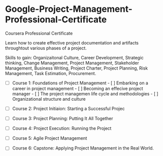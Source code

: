 # Google-Project-Management-Professional-Certificate
Coursera Professional Certificate 

Learn how to create effective project documentation and artifacts throughtout various phases of a project. 


Skills to gain: Organizaitonal Culture, Career Development, Strategic thinking, Change Management, Project Management, Stakeholder Management, Business Writing, Project Charter, Project Planning, Risk Management, Task Estimation, Procurement.


- [ ] Course 1: Foundations of Project Management
            - [ ] Embarking on a career in project management
            - [ ] Becoming an effecive project manager
            - [ ] The project managemen life cycle and methodologies
            - [ ] Organizational structure and culture
    
- [ ] Course 2: Project Initiaion: Starting a Successful Projec

- [ ] Course 3: Project Planning: Putting It All Together

- [ ]  Course 4: Project Execution: Running the Project

- [ ] Course 5: Agile Project Management

- [ ] Course 6: Capstone: Applying Project Management in the Real World. 
